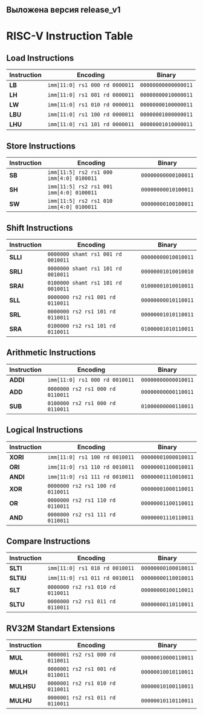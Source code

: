 ## Выложена версия release_v1 
# RISC-V Instruction Table

## Load Instructions

| **Instruction** | **Encoding**                              | **Binary**        |
|------------------|------------------------------------------|-------------------|
| **LB**          | `imm[11:0] rs1 000 rd 0000011`           | `00000000000000011` |
| **LH**          | `imm[11:0] rs1 001 rd 0000011`           | `00000000010000011` |
| **LW**          | `imm[11:0] rs1 010 rd 0000011`           | `00000000100000011` |
| **LBU**         | `imm[11:0] rs1 100 rd 0000011`           | `00000001000000011` |
| **LHU**         | `imm[11:0] rs1 101 rd 0000011`           | `00000001010000011` |

## Store Instructions

| **Instruction** | **Encoding**                              | **Binary**        |
|------------------|------------------------------------------|-------------------|
| **SB**          | `imm[11:5] rs2 rs1 000 imm[4:0] 0100011` | `00000000000100011` |
| **SH**          | `imm[11:5] rs2 rs1 001 imm[4:0] 0100011` | `00000000010100011` |
| **SW**          | `imm[11:5] rs2 rs1 010 imm[4:0] 0100011` | `00000000100100011` |

## Shift Instructions

| **Instruction** | **Encoding**                              | **Binary**        |
|------------------|------------------------------------------|-------------------|
| **SLLI**        | `0000000 shamt rs1 001 rd 0010011`       | `00000000010010011` |
| **SRLI**        | `0000000 shamt rs1 101 rd 0010011`       | `00000001010010010` |
| **SRAI**        | `0100000 shamt rs1 101 rd 0010011`       | `01000001010010011` |
| **SLL**         | `0000000 rs2 rs1 001 rd 0110011`         | `00000000010110011` |
| **SRL**         | `0000000 rs2 rs1 101 rd 0110011`         | `00000001010110011` |
| **SRA**         | `0100000 rs2 rs1 101 rd 0110011`         | `01000001010110011` |

## Arithmetic Instructions

| **Instruction** | **Encoding**                              | **Binary**        |
|------------------|------------------------------------------|-------------------|
| **ADDI**        | `imm[11:0] rs1 000 rd 0010011`           | `00000000000010011` |
| **ADD**         | `0000000 rs2 rs1 000 rd 0110011`         | `00000000000110011` |
| **SUB**         | `0100000 rs2 rs1 000 rd 0110011`         | `01000000000110011` |

## Logical Instructions

| **Instruction** | **Encoding**                              | **Binary**        |
|------------------|------------------------------------------|-------------------|
| **XORI**        | `imm[11:0] rs1 100 rd 0010011`           | `00000001000010011` |
| **ORI**         | `imm[11:0] rs1 110 rd 0010011`           | `00000001100010011` |
| **ANDI**        | `imm[11:0] rs1 111 rd 0010011`           | `00000001110010011` |
| **XOR**         | `0000000 rs2 rs1 100 rd 0110011`         | `00000001000110011` |
| **OR**          | `0000000 rs2 rs1 110 rd 0110011`         | `00000001100110011` |
| **AND**         | `0000000 rs2 rs1 111 rd 0110011`         | `00000001110110011` |

## Compare Instructions

| **Instruction** | **Encoding**                              | **Binary**        |
|------------------|------------------------------------------|-------------------|
| **SLTI**        | `imm[11:0] rs1 010 rd 0010011`           | `00000000100010011` |
| **SLTIU**       | `imm[11:0] rs1 011 rd 0010011`           | `00000000110010011` |
| **SLT**         | `0000000 rs2 rs1 010 rd 0110011`         | `00000000100110011` |
| **SLTU**        | `0000000 rs2 rs1 011 rd 0110011`         | `00000000110110011` |

## RV32M Standart Extensions 

| **Instruction** | **Encoding**                              | **Binary**        |
|------------------|------------------------------------------|-------------------|
| **MUL**          | `0000001 rs2 rs1 000 rd 0110011`           | `00000010000110011` |
| **MULH**          | `0000001 rs2 rs1 001 rd 0110011`           | `00000010010110011` |
| **MULHSU**          | `0000001 rs2 rs1 010 rd 0110011`           | `00000010100110011` |
| **MULHU**         | `0000001 rs2 rs1 011 rd 0110011`           | `00000010110110011` |

